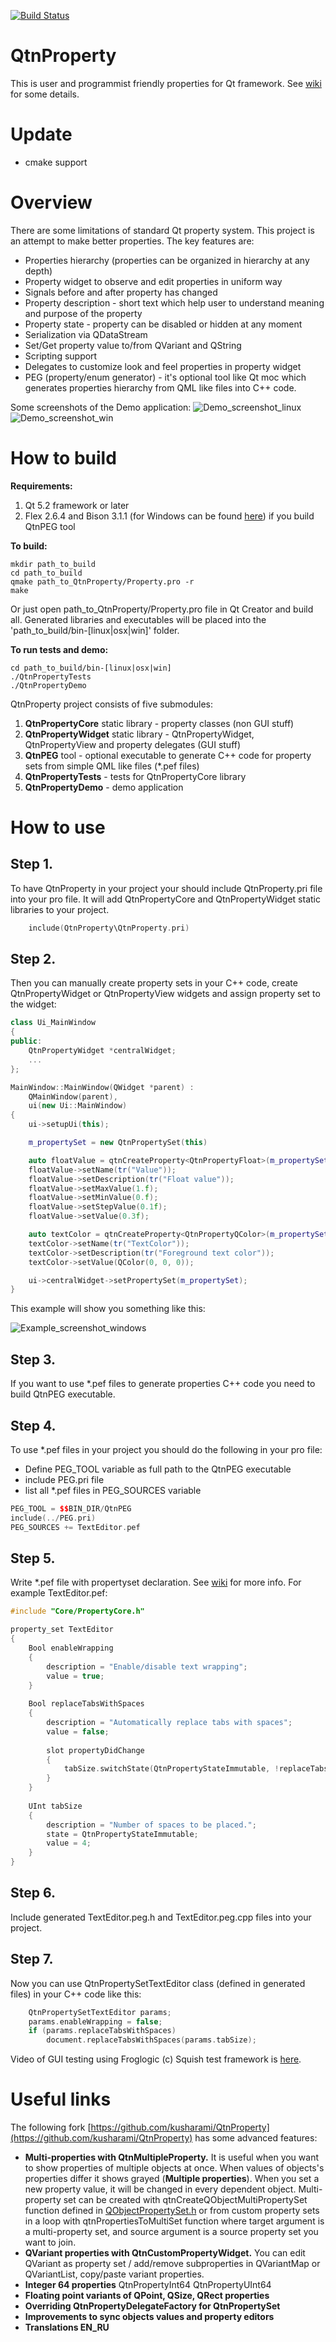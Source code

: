 [![Build Status](https://travis-ci.org/lexxmark/QtnProperty.svg?branch=master)](https://travis-ci.org/lexxmark/QtnProperty)

# QtnProperty
This is user and programmist friendly properties for Qt framework.
See [wiki](https://github.com/lexxmark/QtnProperty/wiki) for some details.

# Update 
* cmake support

# Overview
There are some limitations of standard Qt property system.
This project is an attempt to make better properties.
The key features are:

* Properties hierarchy (properties can be organized in hierarchy at any depth)
* Property widget to observe and edit properties in uniform way
* Signals before and after property has changed
* Property description - short text which help user to understand meaning and purpose of the property
* Property state - property can be disabled or hidden at any moment
* Serialization via QDataStream
* Set/Get property value to/from QVariant and QString
* Scripting support
* Delegates to customize look and feel properties in property widget
* PEG (property/enum generator) - it's optional tool like Qt moc which generates properties hierarchy from QML like files into C++ code.

Some screenshots of the Demo application:
![Demo_screenshot_linux](Docs/img/Demo1.png)
![Demo_screenshot_win](Docs/img/DemoWin.png)

# How to build
**Requirements:**

1. Qt 5.2 framework or later
2. Flex 2.6.4 and Bison 3.1.1 (for Windows can be found [here](https://github.com/lexxmark/winflexbison)) if you build QtnPEG tool

**To build:**
  
    mkdir path_to_build
    cd path_to_build
    qmake path_to_QtnProperty/Property.pro -r
    make

Or just open path\_to\_QtnProperty/Property.pro file in Qt Creator and build all.
Generated libraries and executables will be placed into the 'path\_to\_build/bin-[linux|osx|win]' folder.
  
**To run tests and demo:**

    cd path_to_build/bin-[linux|osx|win]
    ./QtnPropertyTests
    ./QtnPropertyDemo

QtnProperty project consists of five submodules:

1. **QtnPropertyCore** static library - property classes (non GUI stuff)
2. **QtnPropertyWidget** static library - QtnPropertyWidget, QtnPropertyView and property delegates (GUI stuff)
3. **QtnPEG** tool - optional executable to generate C++ code for property sets from simple QML like files (*.pef files)
4. **QtnPropertyTests** - tests for QtnPropertyCore library
5. **QtnPropertyDemo** - demo application

# How to use

## Step 1.
To have QtnProperty in your project your should include QtnProperty.pri file into your pro file. It will add QtnPropertyCore and QtnPropertyWidget static libraries to your project.
```C++
    include(QtnProperty\QtnProperty.pri)
```

## Step 2.
Then you can manually create property sets in your C++ code, create QtnPropertyWidget or QtnPropertyView widgets and assign property set to the widget:

```C++
class Ui_MainWindow
{
public:
    QtnPropertyWidget *centralWidget;
    ...
};

MainWindow::MainWindow(QWidget *parent) :
    QMainWindow(parent),
    ui(new Ui::MainWindow)
{
    ui->setupUi(this);

    m_propertySet = new QtnPropertySet(this)

    auto floatValue = qtnCreateProperty<QtnPropertyFloat>(m_propertySet);
    floatValue->setName(tr("Value"));
    floatValue->setDescription(tr("Float value"));
    floatValue->setMaxValue(1.f);
    floatValue->setMinValue(0.f);
    floatValue->setStepValue(0.1f);
    floatValue->setValue(0.3f);

    auto textColor = qtnCreateProperty<QtnPropertyQColor>(m_propertySet);
    textColor->setName(tr("TextColor"));
    textColor->setDescription(tr("Foreground text color"));
    textColor->setValue(QColor(0, 0, 0));

    ui->centralWidget->setPropertySet(m_propertySet);
}
```
This example will show you something like this:

![Example_screenshot_windows](Docs/img/Example1.png)

## Step 3.
If you want to use *.pef files to generate properties C++ code you need to build QtnPEG executable.

## Step 4.
To use *.pef files in your project you should do the following in your pro file:

* Define PEG_TOOL variable as full path to the QtnPEG executable
* include PEG.pri file
* list all *.pef files in PEG_SOURCES variable

```C++
PEG_TOOL = $$BIN_DIR/QtnPEG
include(../PEG.pri)
PEG_SOURCES += TextEditor.pef
```

## Step 5.
Write *.pef file with propertyset declaration. See [wiki](https://github.com/lexxmark/QtnProperty/wiki/Property-Enum-file-format-(*.pef)) for more info. For example TextEditor.pef:
  
```C++
#include "Core/PropertyCore.h"

property_set TextEditor
{
    Bool enableWrapping
    {
        description = "Enable/disable text wrapping";
        value = true;
    }
    
    Bool replaceTabsWithSpaces
    {
        description = "Automatically replace tabs with spaces";
        value = false;
            
        slot propertyDidChange
        {
            tabSize.switchState(QtnPropertyStateImmutable, !replaceTabsWithSpaces);
        }
    }
    
    UInt tabSize
    {
        description = "Number of spaces to be placed.";
        state = QtnPropertyStateImmutable;
        value = 4;
    }
}
```
    
## Step 6.
Include generated TextEditor.peg.h and TextEditor.peg.cpp files into 
your project.

## Step 7.
Now you can use QtnPropertySetTextEditor class (defined in generated files) in your C++ code like this:
```C++
    QtnPropertySetTextEditor params;
    params.enableWrapping = false;
    if (params.replaceTabsWithSpaces)
        document.replaceTabsWithSpaces(params.tabSize);
```

Video of GUI testing using Froglogic (c) Squish test framework is [here](https://www.youtube.com/watch?v=lCmM13vPWBU).

# Useful links
The following fork [https://github.com/kusharami/QtnProperty](https://github.com/kusharami/QtnProperty) has some advanced features:

* **Multi-properties with QtnMultipleProperty.** It is useful when you want to show properties of multiple objects at once. When values of objects's properties differ it shows grayed (**Multiple properties**). When you set a new property value, it will be changed in every dependent object. Multi-property set can be created with qtnCreateQObjectMultiPropertySet function defined in [QObjectPropertySet.h](https://github.com/kusharami/QtnProperty/blob/master/QtnProperty/QObjectPropertySet.h) or from custom property sets in a loop with qtnPropertiesToMultiSet function where target argument is a multi-property set, and source argument is a source property set you want to join.
* **QVariant properties with QtnCustomPropertyWidget.** You can edit QVariant as property set / add/remove subproperties in QVariantMap or QVariantList, copy/paste variant properties.
* **Integer 64 properties** QtnPropertyInt64 QtnPropertyUInt64
* **Floating point variants of QPoint, QSize, QRect properties**
* **Overriding QtnPropertyDelegateFactory for QtnPropertySet**
* **Improvements to sync objects values and property editors**
* **Translations EN_RU**



